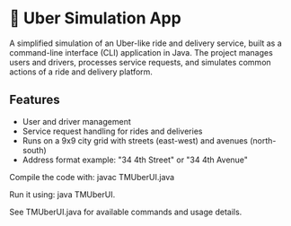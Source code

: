 # 🚗 Uber Simulation App


A simplified simulation of an Uber-like ride and delivery service, built as a command-line interface (CLI) application in Java. The project manages users and drivers, processes service requests, and simulates common actions of a ride and delivery platform.

## Features
- User and driver management
- Service request handling for rides and deliveries 
- Runs on a 9x9 city grid with streets (east-west) and avenues (north-south) 
- Address format example: "34 4th Street" or "34 4th Avenue" 


Compile the code with: javac TMUberUI.java


Run it using: java TMUberUI. 


See TMUberUI.java for available commands and usage details.
